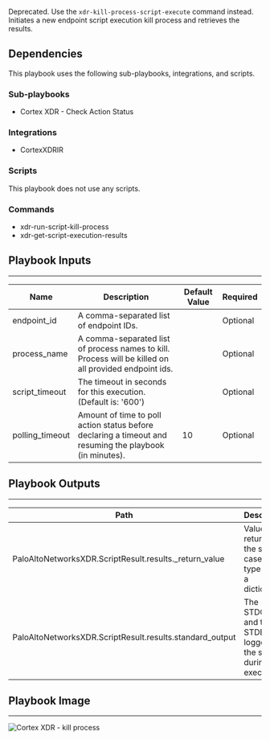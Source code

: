Deprecated. Use the `xdr-kill-process-script-execute` command instead. Initiates a new endpoint script execution kill process and retrieves the results.

## Dependencies

This playbook uses the following sub-playbooks, integrations, and scripts.

### Sub-playbooks

* Cortex XDR - Check Action Status

### Integrations

* CortexXDRIR

### Scripts

This playbook does not use any scripts.

### Commands

* xdr-run-script-kill-process
* xdr-get-script-execution-results

## Playbook Inputs

---

| **Name** | **Description** | **Default Value** | **Required** |
| --- | --- | --- | --- |
| endpoint_id | A comma-separated list of endpoint IDs.  |  | Optional |
| process_name |  A comma-separated list of process names to kill.<br/>Process will be killed on all provided endpoint ids. |  | Optional |
| script_timeout | The timeout in seconds for this execution.<br/>\(Default is: '600'\) |  | Optional |
| polling_timeout | Amount of time to poll action status before declaring a timeout and resuming the playbook \(in minutes\). | 10 | Optional |

## Playbook Outputs

---

| **Path** | **Description** | **Type** |
| --- | --- | --- |
| PaloAltoNetworksXDR.ScriptResult.results._return_value | Value returned by the script in case the type is not a dictionary. | unknown |
| PaloAltoNetworksXDR.ScriptResult.results.standard_output | The STDOUT and the STDERR logged by the script during the execution. | unknown |

## Playbook Image

---

![Cortex XDR - kill process](../doc_files/Cortex_XDR_-_kill_process.png)
